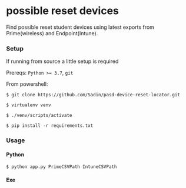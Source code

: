 # possible reset devices
Find possible reset student devices using latest exports from Prime(wireless) and Endpoint(Intune).

### Setup
If running from source a little setup is required

Prereqs: `Python >= 3.7`, `git`


From powershell:
```
$ git clone https://github.com/Sadin/pasd-device-reset-locator.git

$ virtualenv venv

$ ./venv/scripts/activate

$ pip install -r requirements.txt
```

### Usage

#### Python
```
$ python app.py PrimeCSVPath IntuneCSVPath
```

#### Exe
